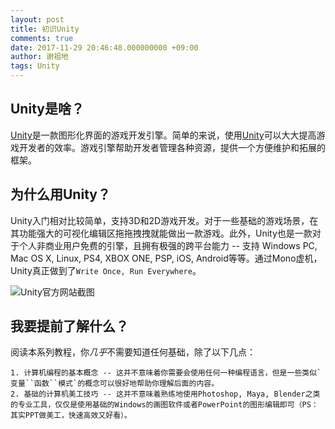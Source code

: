 ```yaml
---
layout: post
title: 初识Unity
comments: true
date: 2017-11-29 20:46:48.000000000 +09:00
author: 谢祖地
tags: Unity
---
```

## Unity是啥？

[Unity](https://unity3d.com/cn/)是一款图形化界面的游戏开发引擎。简单的来说，使用[Unity](https://unity3d.com/cn/)可以大大提高游戏开发者的效率。游戏引擎帮助开发者管理各种资源，提供一个方便维护和拓展的框架。

## 为什么用Unity？

Unity入门相对比较简单，支持3D和2D游戏开发。对于一些基础的游戏场景，在其功能强大的可视化编辑区拖拖拽拽就能做出一款游戏。此外，Unity也是一款对于个人非商业用户免费的引擎，且拥有极强的跨平台能力 -- 支持 Windows PC, Mac OS X, Linux, PS4, XBOX ONE, PSP, iOS, Android等等。通过Mono虚机，Unity真正做到了`Write Once, Run Everywhere`。

![Unity官方网站截图](https://api.nfls.io/storage/r2pkqtLpenyrwJsU6MI82uishhKnbvnqoVBzp718.png)


## 我要提前了解什么？

阅读本系列教程，你*几乎*不需要知道任何基础，除了以下几点：

    1. 计算机编程的基本概念 -- 这并不意味着你需要会使用任何一种编程语言，但是一些类似`变量``函数``模式`的概念可以很好地帮助你理解后面的内容。
    2. 基础的计算机美工技巧 -- 这并不意味着熟练地使用Photoshop, Maya, Blender之类的专业工具，仅仅是使用基础的Windows的画图软件或者PowerPoint的图形编辑即可（PS：其实PPT做美工，快速高效又好看）。
